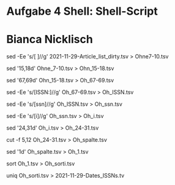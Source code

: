 # Aufgabe 4 Shell: Shell-Script
# Bianca Nicklisch 

sed -Ee 's/[ ]//g' 2021-11-29-Article_list_dirty.tsv > Ohne7-10.tsv

sed '15,18d' Ohne_7-10.tsv > Ohn_15-18.tsv

sed '67,69d'  Ohn_15-18.tsv > Oh_67-69.tsv

sed -Ee 's/[ISSN:]//g' Oh_67-69.tsv > Oh_ISSN.tsv

sed -Ee 's/[ssn]//g' Oh_ISSN.tsv > Oh_ssn.tsv

sed -Ee 's/[i]//g' Oh_ssn.tsv > Oh_i.tsv

sed '24,31d' Oh_i.tsv > Oh_24-31.tsv

cut -f 5,12 Oh_24-31.tsv > Oh_spalte.tsv

sed '1d' Oh_spalte.tsv > Oh_1.tsv

sort Oh_1.tsv  > Oh_sorti.tsv

uniq Oh_sorti.tsv > 2021-11-29-Dates_ISSNs.tv

